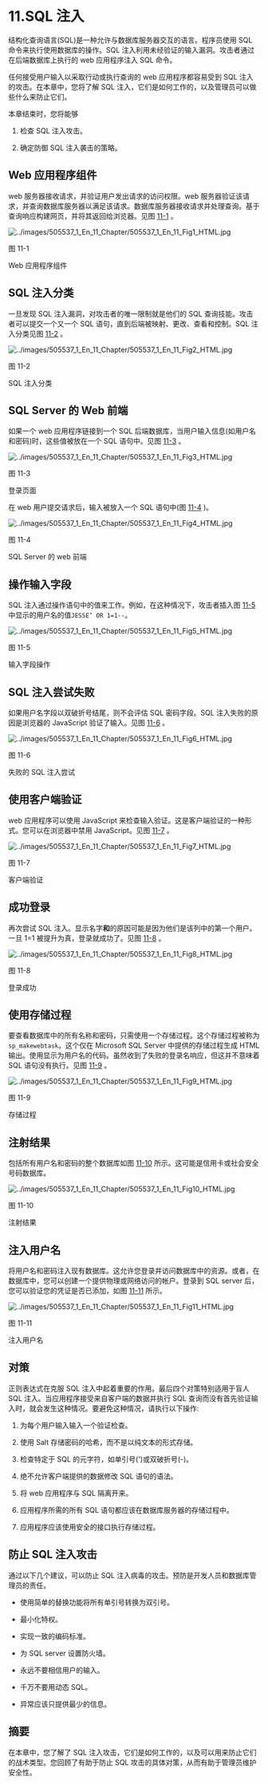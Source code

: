 # 11.SQL 注入

结构化查询语言(SQL)是一种允许与数据库服务器交互的语言。程序员使用 SQL 命令来执行使用数据库的操作。SQL 注入利用未经验证的输入漏洞。攻击者通过在后端数据库上执行的 web 应用程序注入 SQL 命令。

任何接受用户输入以采取行动或执行查询的 web 应用程序都容易受到 SQL 注入的攻击。在本章中，您将了解 SQL 注入，它们是如何工作的，以及管理员可以做些什么来防止它们。

本章结束时，您将能够

1.  检查 SQL 注入攻击。

2.  确定防御 SQL 注入袭击的策略。

## Web 应用程序组件

web 服务器接收请求，并验证用户发出请求的访问权限。web 服务器验证该请求，并查询数据库服务器以满足该请求。数据库服务器接收请求并处理查询。基于查询响应构建网页，并将其返回给浏览器。见图 [11-1](#Fig1) 。

![../images/505537_1_En_11_Chapter/505537_1_En_11_Fig1_HTML.jpg](../images/505537_1_En_11_Chapter/505537_1_En_11_Fig1_HTML.jpg)

图 11-1

Web 应用程序组件

## SQL 注入分类

一旦发现 SQL 注入漏洞，对攻击者的唯一限制就是他们的 SQL 查询技能。攻击者可以提交一个又一个 SQL 语句，直到后端被映射、更改、查看和控制。SQL 注入分类见图 [11-2](#Fig2) 。

![../images/505537_1_En_11_Chapter/505537_1_En_11_Fig2_HTML.jpg](../images/505537_1_En_11_Chapter/505537_1_En_11_Fig2_HTML.jpg)

图 11-2

SQL 注入分类

## SQL Server 的 Web 前端

如果一个 web 应用程序链接到一个 SQL 后端数据库，当用户输入信息(如用户名和密码)时，这些值被放在一个 SQL 语句中。见图 [11-3](#Fig3) 。

![../images/505537_1_En_11_Chapter/505537_1_En_11_Fig3_HTML.jpg](../images/505537_1_En_11_Chapter/505537_1_En_11_Fig3_HTML.jpg)

图 11-3

登录页面

在 web 用户提交请求后，输入被放入一个 SQL 语句中(图 [11-4](#Fig4) )。

![../images/505537_1_En_11_Chapter/505537_1_En_11_Fig4_HTML.jpg](../images/505537_1_En_11_Chapter/505537_1_En_11_Fig4_HTML.jpg)

图 11-4

SQL Server 的 web 前端

## 操作输入字段

SQL 注入通过操作语句中的值来工作。例如，在这种情况下，攻击者插入图 [11-5](#Fig5) 中显示的用户名的值`JESSE’ OR 1=1--`。

![../images/505537_1_En_11_Chapter/505537_1_En_11_Fig5_HTML.jpg](../images/505537_1_En_11_Chapter/505537_1_En_11_Fig5_HTML.jpg)

图 11-5

输入字段操作

## SQL 注入尝试失败

如果用户名字段以双破折号结尾，则不会评估 SQL 密码字段。SQL 注入失败的原因是浏览器的 JavaScript 验证了输入。见图 [11-6](#Fig6) 。

![../images/505537_1_En_11_Chapter/505537_1_En_11_Fig6_HTML.jpg](../images/505537_1_En_11_Chapter/505537_1_En_11_Fig6_HTML.jpg)

图 11-6

失败的 SQL 注入尝试

## 使用客户端验证

web 应用程序可以使用 JavaScript 来检查输入验证。这是客户端验证的一种形式。您可以在浏览器中禁用 JavaScript。见图 [11-7](#Fig7) 。

![../images/505537_1_En_11_Chapter/505537_1_En_11_Fig7_HTML.jpg](../images/505537_1_En_11_Chapter/505537_1_En_11_Fig7_HTML.jpg)

图 11-7

客户端验证

## 成功登录

再次尝试 SQL 注入。显示名字**和**的原因可能是因为他们是该列中的第一个用户。一旦 1=1 被提升为真，登录就成功了。见图 [11-8](#Fig8) 。

![../images/505537_1_En_11_Chapter/505537_1_En_11_Fig8_HTML.jpg](../images/505537_1_En_11_Chapter/505537_1_En_11_Fig8_HTML.jpg)

图 11-8

登录成功

## 使用存储过程

要查看数据库中的所有名称和密码，只需使用一个存储过程。这个存储过程被称为`sp_makewebtask`。这个仅在 Microsoft SQL Server 中提供的存储过程生成 HTML 输出。使用显示为用户名的代码。虽然收到了失败的登录名响应，但这并不意味着 SQL 语句没有执行。见图 [11-9](#Fig9) 。

![../images/505537_1_En_11_Chapter/505537_1_En_11_Fig9_HTML.jpg](../images/505537_1_En_11_Chapter/505537_1_En_11_Fig9_HTML.jpg)

图 11-9

存储过程

## 注射结果

包括所有用户名和密码的整个数据库如图 [11-10](#Fig10) 所示。这可能是信用卡或社会安全号码数据库。

![../images/505537_1_En_11_Chapter/505537_1_En_11_Fig10_HTML.jpg](../images/505537_1_En_11_Chapter/505537_1_En_11_Fig10_HTML.jpg)

图 11-10

注射结果

## 注入用户名

将用户名和密码注入现有数据库。这允许您登录并访问数据库中的资源。或者，在数据库中，您可以创建一个提供物理或网络访问的帐户。登录到 SQL server 后，您可以验证您的凭证是否已添加，如图 [11-11](#Fig11) 所示。

![../images/505537_1_En_11_Chapter/505537_1_En_11_Fig11_HTML.jpg](../images/505537_1_En_11_Chapter/505537_1_En_11_Fig11_HTML.jpg)

图 11-11

注入用户名

## 对策

正则表达式在克服 SQL 注入中起着重要的作用。最后四个对策特别适用于盲人 SQL 注入。当应用程序接受来自客户端的数据并执行 SQL 查询而没有首先验证输入时，就会发生这种情况。要避免这种情况，请执行以下操作:

1.  为每个用户输入输入一个验证检查。

2.  使用 Salt 存储密码的哈希，而不是以纯文本的形式存储。

3.  检查特定于 SQL 的元字符，如单引号(')或双破折号(-)。

4.  绝不允许客户端提供的数据修改 SQL 语句的语法。

5.  将 web 应用程序与 SQL 隔离开来。

6.  应用程序所需的所有 SQL 语句都应该在数据库服务器的存储过程中。

7.  应用程序应该使用安全的接口执行存储过程。

## 防止 SQL 注入攻击

通过以下几个建议，可以防止 SQL 注入病毒的攻击。预防是开发人员和数据库管理员的责任。

*   使用简单的替换功能将所有单引号转换为双引号。

*   最小化特权。

*   实现一致的编码标准。

*   为 SQL server 设置防火墙。

*   永远不要相信用户的输入。

*   千万不要用动态 SQL。

*   异常应该只提供最少的信息。

## 摘要

在本章中，您了解了 SQL 注入攻击，它们是如何工作的，以及可以用来防止它们的战术类型。您回顾了有助于防止 SQL 攻击的具体对策，从而有助于管理员维护安全性。